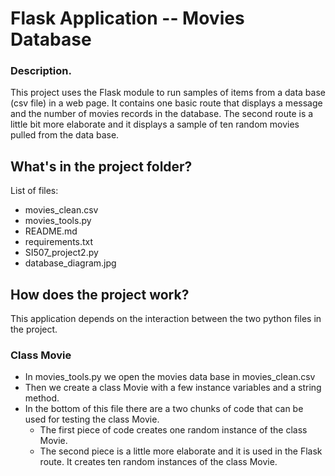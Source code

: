 # Flask Application -- Movies Database

### Description.

This project uses the Flask module to run samples of items from a data base (csv file) in a web page. It contains one basic route that displays a message and the number of movies records in the database. The second route is a little bit more elaborate and it displays a sample of ten random movies pulled from the data base.

## What's in the project folder?

List of files:
* movies_clean.csv
* movies_tools.py
* README.md
* requirements.txt
* SI507_project2.py
* database_diagram.jpg

## How does the project work?

This application depends on the interaction between the two python files in the project.

### Class Movie
* In movies_tools.py we open the movies data base in movies_clean.csv
* Then we create a class Movie with a few instance variables and a string method.
* In the bottom of this file there are a two chunks of code that can be used for testing the class Movie.
  * The first piece of code creates one random instance of the class Movie.
  * The second piece is a little more elaborate and it is used in the Flask route. It creates ten random instances of the class Movie.

